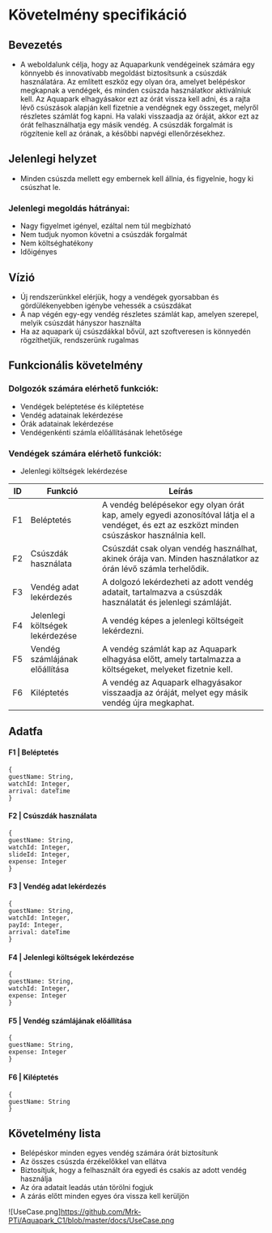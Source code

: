 # Követelmény specifikáció

## Bevezetés 
 - A weboldalunk célja, hogy az Aquaparkunk vendégeinek számára egy könnyebb és innovatívabb megoldást biztosítsunk a csúszdák használatára. 
Az említett eszköz egy olyan óra, amelyet belépéskor megkapnak a vendégek, és minden csúszda használatkor aktiválniuk kell.
Az Aquapark elhagyásakor ezt az órát vissza kell adni, és a rajta lévő csúszások alapján kell fizetnie a vendégnek egy összeget, melyről részletes számlát fog kapni.
Ha valaki visszaadja az óráját, akkor ezt az órát felhasználhatja egy másik vendég.
A csúszdák forgalmát is rögzítenie kell az órának, a későbbi napvégi ellenőrzésekhez.

## Jelenlegi helyzet

 - Minden csúszda mellett egy embernek kell állnia, és figyelnie, hogy ki csúszhat le.

### Jelenlegi megoldás hátrányai:
 - Nagy figyelmet igényel, ezáltal nem túl megbízható
 - Nem tudjuk nyomon követni a csúszdák forgalmát
 - Nem költséghatékony
 - Időigényes

## Vízió
 - Új rendszerünkkel elérjük, hogy a vendégek gyorsabban és gördülékenyebben igénybe vehessék a csúszdákat
 - A nap végén egy-egy vendég részletes számlát kap, amelyen szerepel, melyik csúszdát hányszor használta
 - Ha az aquapark új csúszdákkal bővül, azt szoftveresen is könnyedén rögzíthetjük, rendszerünk rugalmas

## Funkcionális követelmény
### Dolgozók számára elérhető funkciók:
- Vendégek beléptetése és kiléptetése
- Vendég adatainak lekérdezése
- Órák adatainak lekérdezése
- Vendégenkénti számla előállításának lehetősége

### Vendégek számára elérhető funkciók: 
- Jelenlegi költségek lekérdezése

| ID  | Funkció | Leírás |
| --- | --- | --- |
| F1 | Beléptetés | A vendég belépésekor egy olyan órát kap, amely egyedi azonosítóval látja el a vendéget, és ezt az eszközt minden csúszáskor használnia kell. |
| F2 | Csúszdák használata | Csúszdát csak olyan vendég használhat, akinek órája van. Minden használatkor az órán lévő számla terhelődik. |
| F3 | Vendég adat lekérdezés | A dolgozó lekérdezheti az adott vendég adatait, tartalmazva a csúszdák használatát és jelenlegi számláját. |
| F4 | Jelenlegi költségek lekérdezése | A vendég képes a jelenlegi költségeit lekérdezni. |
| F5 | Vendég számlájának előállítása | A vendég számlát kap az Aquapark elhagyása előtt, amely tartalmazza a költségeket, melyeket fizetnie kell. |
| F6 | Kiléptetés | A vendég az Aquapark elhagyásakor visszaadja az óráját, melyet egy másik vendég újra megkaphat. |

## Adatfa

#### F1 | Beléptetés
```
{
guestName: String,
watchId: Integer,
arrival: dateTime
}
```

#### F2 | Csúszdák használata
```
{
guestName: String,
watchId: Integer,
slideId: Integer,
expense: Integer
}
```

#### F3 | Vendég adat lekérdezés
```
{
guestName: String,
watchId: Integer,
payId: Integer,
arrival: dateTime          
}
```

#### F4 | Jelenlegi költségek lekérdezése
```
{
guestName: String,
watchId: Integer,
expense: Integer
}
```

#### F5 | Vendég számlájának előállítása
```
{
guestName: String,
expense: Integer
}
```

#### F6 | Kiléptetés
```
{
guestName: String
}
```



## Követelmény lista
 - Belépéskor minden egyes vendég számára órát biztosítunk
 - Az összes csúszda érzékelőkkel van ellátva
 - Biztosítjuk, hogy a felhasznált óra egyedi és csakis az adott vendég használja
 - Az óra adatait leadás után törölni fogjuk
 - A zárás előtt minden egyes óra vissza kell kerüljön

 
 ![UseCase.png]https://github.com/Mrk-PTi/Aquapark_C1/blob/master/docs/UseCase.png